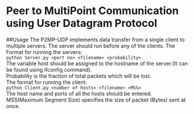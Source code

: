 # Peer to MultiPoint Communication using User Datagram Protocol  
##Usage
The P2MP-UDP implements data transfer from a single client to multiple servers.
The server should run before any of the clients.
The Format for running the servers: <br />
	`python Server.py <port no> <filename> <probability>` <br />
The variable host should be assigned to the hostname of the server.(It can be found using ifconfig command). <br />
Probability is the fraction of total packets which will be lost. <br />
The format for running the client: <br />
	`python Client.py <number of hosts> <filename> <MSS>` <br />
The host name and ports of all the hosts should be entered.<br /> 
MSS(Maximum Segment Size) specifies the size of packet (Bytes) sent at once.
